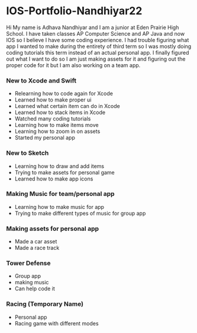 # IOS-Portfolio-Nandhiyar22
Hi My name is Adhava Nandhiyar and I am a junior at Eden Prairie High School. I have taken classes AP Computer Science and AP Java and now IOS so I believe I have some coding experience. I had trouble figuring what app I wanted to make during the entirety of third term so I was mostly doing coding tutorials this term instead of an actual personal app. I finally figured out what I want to do so I am just making assets for it and figuring out the proper code for it but I am also working on a team app.

### New to Xcode and Swift
* Relearning how to code again for Xcode
* Learned how to make proper ui
* Learned what certain item can do in Xcode
* Learned how to stack items in Xcode 
* Watched many coding tutorials
* Learning how to make items move
* Learning how to zoom in on assets
* Started my personal app

### New to Sketch
* Learning how to draw and add items
* Trying to make assets for personal game
* Learned how to make app icons

### Making Music for team/personal app
* Learning how to make music for app
* Trying to make different types of music for group app

### Making assets for personal app
* Made a car asset
* Made a race track

### Tower Defense
* Group app
* making music
* Can help code it

### Racing (Temporary Name)
* Personal app
* Racing game with different modes


